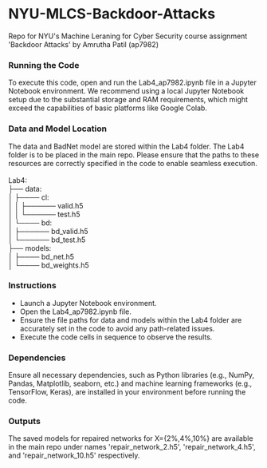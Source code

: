 # NYU-MLCS-Backdoor-Attacks
 Repo for NYU's Machine Leraning for Cyber Security course assignment 'Backdoor Attacks' by Amrutha Patil (ap7982)

### Running the Code
To execute this code, open and run the Lab4_ap7982.ipynb file in a Jupyter Notebook environment. We recommend using a local Jupyter Notebook setup due to the substantial storage and RAM requirements, which might exceed the capabilities of basic platforms like Google Colab.

### Data and Model Location
The data and BadNet model are stored within the Lab4 folder. The Lab4 folder is to be placed in the main repo. Please ensure that the paths to these resources are correctly specified in the code to enable seamless execution. \
\
Lab4: \
├── data: \
│   ├──── cl: \
│   │   ├────── valid.h5 \
│   │   └────── test.h5 \
│   └──── bd: \
│       ├────── bd_valid.h5 \
│       └────── bd_test.h5 \
├── models: \
│   ├──── bd_net.h5 \
│   └──── bd_weights.h5 

### Instructions
- Launch a Jupyter Notebook environment.
- Open the Lab4_ap7982.ipynb file.
- Ensure the file paths for data and models within the Lab4 folder are accurately set in the code to avoid any path-related issues.
- Execute the code cells in sequence to observe the results.

### Dependencies
Ensure all necessary dependencies, such as Python libraries (e.g., NumPy, Pandas, Matplotlib, seaborn, etc.) and machine learning frameworks (e.g., TensorFlow, Keras), are installed in your environment before running the code.

### Outputs
The saved models for repaired networks for X={2%,4%,10%} are available in the main repo under names 'repair_network_2.h5', 'repair_network_4.h5', and 'repair_network_10.h5' respectively.
